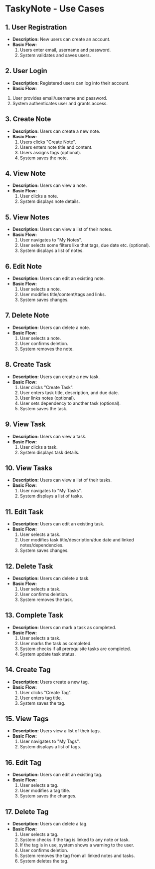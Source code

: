 # TaskyNote - Use Cases

## 1. User Registration
- **Description:** New users can create an account.
- **Basic Flow:** 
  1. Users enter email, username and password.
  2. System validates and saves users.

## 2. User Login
- **Description:** Registered users can log into their account.
- **Basic Flow:**
 1. User provides email/username and password.
 2. System authenticates user and grants access.

## 3. Create Note
- **Description:** Users can create a new note.
- **Basic Flow:**
  1. Users clicks "Create Note".
  2. Users enters note title and content.
  3. Users assigns tags (optional).
  4. System saves the note.

## 4. View Note
- **Description:** Users can view a note.
- **Basic Flow:**
  1. User clicks a note.
  2. System displays note details.

## 5. View Notes
- **Description:** Users can view a list of their notes.
- **Basic Flow:**
  1. User navigates to "My Notes".
  2. User selects some filters like that tags, due date etc. (optional).
  3. System displays a list of notes.

## 6. Edit Note
- **Description:** Users can edit an existing note.
- **Basic Flow:**
  1. User selects a note.
  2. User modifies title/content/tags and links.
  3. System saves changes.

## 7. Delete Note
- **Description:** Users can delete a note.
- **Basic Flow:**
  1. User selects a note.
  2. User confirms deletion.
  3. System removes the note.
   
## 8. Create Task
- **Description:** Users can create a new task.
- **Basic Flow:**
  1. User clicks "Create Task".
  2. User enters task title, description, and due date.
  3. User links notes (optional).
  4. User sets dependency to another task (optional).
  5. System saves the task.

## 9. View Task
- **Description:** Users can view a task.
- **Basic Flow:**
  1. User clicks a task.
  2. System displays task details.

## 10. View Tasks
- **Description:** Users can view a list of their tasks.
- **Basic Flow:**
  1. User navigates to "My Tasks".
  2. System displays a list of tasks.

## 11. Edit Task
- **Description:** Users can edit an existing task.
- **Basic Flow:**
  1. User selects a task.
  2. User modifies task title/description/due date and linked notes/dependencies.
  3. System saves changes.

## 12. Delete Task
- **Description:** Users can delete a task.
- **Basic Flow:**
  1. User selects a task.
  2. User confirms deletion.
  3. System removes the task.

## 13. Complete Task
- **Description:** Users can mark a task as completed.
- **Basic Flow:**
  1. User selects a task.
  2. User marks the task as completed.
  3. System checks if all prerequisite tasks are completed.
  4. System update task status.

## 14. Create Tag
- **Description:** Users create a new tag.
- **Basic Flow:**
  1. User clicks "Create Tag".
  2. User enters tag title.
  3. System saves the tag.

## 15. View Tags
- **Description:** Users view a list of their tags.
- **Basic Flow:**
  1. User navigates to "My Tags".
  2. System displays a list of tags.

## 16. Edit Tag
- **Description:** Users can edit an existing tag.
- **Basic Flow:**
  1. User selects a tag.
  2. User modifies a tag title.
  3. System saves the changes.

## 17. Delete Tag
- **Description:** Users can delete a tag.
- **Basic Flow:**
  1. User selects a tag.
  2. System checks if the tag is linked to any note or task.
  3. If the tag is in use, system shows a warning to the user.
  4. User confirms deletion.
  5. System removes the tag from all linked notes and tasks.
  6. System deletes the tag.